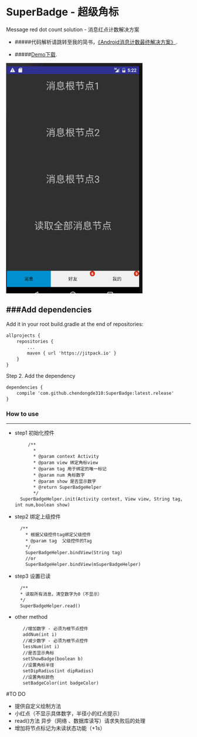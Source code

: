 # SuperBadge - 超级角标
Message red dot count solution - 消息红点计数解决方案
 
* #####代码解析请跳转至我的简书，[《Android消息计数最终解决方案》](http://www.jianshu.com/p/0ab751842192).
 
* #####[Demo下载](http://ac-nuiddhh1.clouddn.com/ad242ff781c7274bf711.apk).
 
 
![demoImg](demo.gif) 
 
 
###Add dependencies
------------------------------
 Add it in your root build.gradle at the end of repositories:
 
    allprojects {
        repositories {
            ...
            maven { url 'https://jitpack.io' }
        }
    }
 Step 2. Add the dependency
 
    dependencies {
        compile 'com.github.chendongde310:SuperBadge:latest.release'
    }
  

### How to use
------------------------------------

* step1  初始化控件

           /**
             * 
             * @param context Activity
             * @param view 绑定角标view
             * @param tag 用于绑定的唯一标记
             * @param num 角标数字
             * @param show 是否显示数字
             * @return SuperBadgeHelper
             */
        SuperBadgeHelper.init(Activity context, View view, String tag, int num,boolean show)

* step2  绑定上级控件
    
        /**
          * 根据父级控件tag绑定父级控件
          * @param tag  父级控件的Tag
          */
          SuperBadgeHelper.bindView(String tag)
          //or
          SuperBadgeHelper.bindView(mSuperBadgeHelper)
          


* step3  设置已读

        /**
        * 读取所有消息，清空数字为0（不显示）
        */
        SuperBadgeHelper.read()
        
 
* other method
        
         //增加数字 - 必须为根节点控件 
         addNum(int i)
         //减少数字 - 必须为根节点控件 
         lessNum(int i)
         //是否显示角标
         setShowBadge(boolean b)
         //设置角标半径
         setDipRadius(int dipRadius)
         //设置角标颜色
         setBadgeColor(int badgeColor)
         
         
#TO DO

* 提供自定义绘制方法
* 小红点（不显示具体数字，半径小的红点提示）
* read()方法 异步（网络 、数据库读写）请求失败后的处理
* 增加将节点标记为未读状态功能（+1s）

         